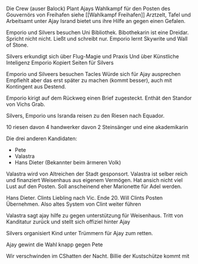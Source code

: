 Die Crew (auser Balock) Plant Ajays Wahlkampf für den Posten des Gouvernörs von Freihafen
siehe [[Wahlkampf Freihafen]]
Arztzelt, Tafel und Arbeitsamt unter Ajay
Isrand bietet uns ihre Hilfe an gegen einen Gefalen.

Emporio und Silvers besuchen Uni Bibliothek. 
Bibothekarin ist eine Dreidar. 
Spricht nicht nicht. Ließt und schreibt nur.
Emporio lernt  Skywrite und Wall of Stone.

Silvers erkundigt sich über Flug-Magie und Praxis
Und über Künstliche Inteligenz
Emporio Kopiert Seiten für Silvers

Emporio und Silveers besuchen Tacles
Würde sich für Ajay ausprechen
Empfiehlt aber das erst später zu machen (kommt besser), auch mit Kontingent aus Destend.

Emporio kirigt auf dem Rückweg einen Brief zugesteckt. Enthät den Standor von Vichs Grab.

Silvers, Emporio uns Isranda reisen zu den Riesen nach Equador.

10 riesen
	davon 4 handwerker
		davon 2 Steinsänger
		und eine akademikarin




Die drei anderen Kandidaten:
- Pete
- Valastra
- Hans Dieter (Bekannter beim ärmeren Volk)

Valastra wird von Altreichen der Stadt gesponsort. Valastra ist selber reich und finanziert Weisenhaus aus eigenem Vermögen. Hat ansich nicht viel Lust auf den Posten. Soll anscheinend eher Marionette für Adel werden.

Hans Dieter. Clints Liebling nach Vic. Ende 20. Will Clints Posten Übernehmen. Also altes System von Clint weiter führen

Valastra sagt ajay hilfe zu gegen unterstützung für Weisenhaus.
Tritt von Kanditatur zurück und stellt sich offiziel hinter Ajay

Silvers organisiert Kind unter Trümmern für Ajay zum retten.

Ajay gewint die Wahl knapp gegen Pete

Wir verschwinden im CShatten der Nacht.
Billie der Kustschütze kommt mit
